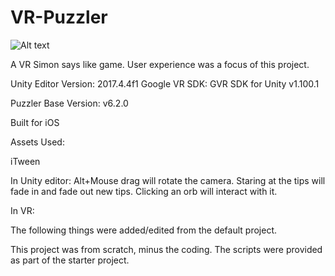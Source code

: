 # VR-Puzzler

![Alt text](/PatternDisplay.png?raw=true "Screenshot")

A VR Simon says like game.  User experience was a focus of this project.

Unity Editor Version: 2017.4.4f1 Google VR SDK: GVR SDK for Unity v1.100.1

Puzzler Base Version: v6.2.0

Built for iOS

Assets Used:

iTween

In Unity editor: Alt+Mouse drag will rotate the camera. Staring at the tips will fade in and fade out new tips. Clicking an orb will interact with it.

In VR:

The following things were added/edited from the default project.

This project was from scratch, minus the coding.  The scripts were provided as part of the starter project.
